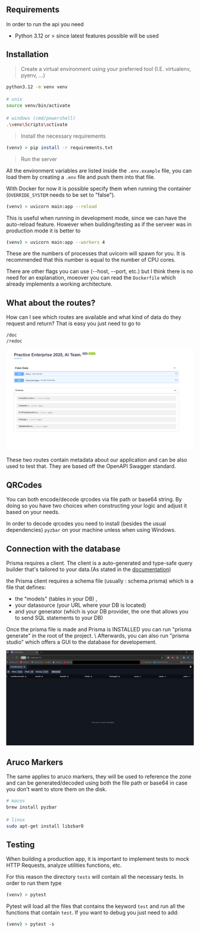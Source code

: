 ## Requirements

In order to run the api you need

- Python 3.12 or > since latest features possible will be used

## Installation

> Create a virtual environment using your preferred tool (I.E. virtualenv, pyenv, ...)

```bash
python3.12 -m venv venv

# unix
source venv/bin/activate

# windows (cmd/powershell)
.\venv\Scripts\activate
```

> Install the necessary requirements

```bash
(venv) > pip install -r requirements.txt
```

> Run the server

All the environment variables are listed inside the `.env.example` file, you can load them by creating a `.env` file and push them into that file.

With Docker for now it is possible specify them when running the container (`OVERRIDE_SYSTEM` needs to be set to "false").

```bash
(venv) > uvicorn main:app --reload
```

This is useful when running in development mode, since we can have the auto-reload feature. However when building/testing as if the serveer was in production mode it is better to

```bash
(venv) > uvicorn main:app --workers 4
```

These are the numbers of processes that uvicorn will spawn for you. It is recommended that this number is equal to the number of CPU cores.

There are other flags you can use (--host, --port, etc.) but I think there is no need for an explanation, moeover you can read the `Dockerfile` which already implements a working architecture.

## What about the routes?

How can I see which routes are available and what kind of data do they request and return? That is easy you just need to go to

```
/doc
/redoc
```

![Docs URL](images/image.png)

These two routes contain metadata about our application and can be also used to test that. They are based off the OpenAPI Swagger standard.

## QRCodes

You can both encode/decode qrcodes via file path or base64 string. By doing so you have two choices when constructing your logic and adjust it based on your needs.

In order to decode qrcodes you need to install (besides the usual dependencies) `pyzbar` on your machine unless when using Windows.

## Connection with the database
Prisma requires a client. The client is a auto-generated and type-safe query builder that's tailored to your data.(As stated in the [documentation](https://www.prisma.io/docs/orm/prisma-client/setup-and-configuration/introduction))

the Prisma client requires a schema file (usually : schema.prisma) which is a file that defines: 
- the "models" (tables in your DB) , 
- your datasource (your URL where your DB is located)
- and your generator (which is your DB provider, the one that allows you to send SQL statements to your DB) 

Once the prisma file is made and Prisma is INSTALLED you  can run "prisma generate" in the root of the project. \ 
Afterwards, you can also run "prisma studio" which offers a GUI to the database for developement.

![Prisma Studio](./images/Prisma_studio.png)

## Aruco Markers

The same applies to aruco markers, they will be used to reference the zone and can be generated/decoded using both the file path or base64 in case you don't want to store them on the disk.

```bash
# macos
brew install pyzbar

# linux
sudo apt-get install libzbar0
```

## Testing

When building a production app, it is important to implement tests to mock HTTP Requests, analyze utilities functions, etc.

For this reason the directory `tests` will contain all the necessary tests. In order to run them type

```bash
(venv) > pytest
```

Pytest will load all the files that contains the keyword `test` and run all the functions that contain `test`. If you want to debug you just need to add:

```bash
(venv) > pytest -s
```